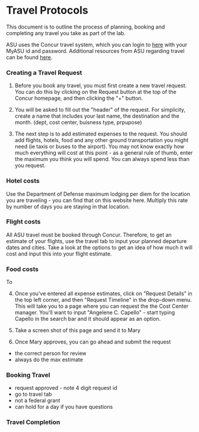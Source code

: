 # Travel Protocols

This document is to outline the process of planning, booking and completing any travel you take as part of the lab. 

ASU uses the Concur travel system, which you can login to [here](https://myasutrip.asu.edu/login) with your MyASU id and password. Additional resources from ASU regarding travel can be found [here](https://cfo.asu.edu/myasutrip). 

### Creating a Travel Request

1. Before you book any travel, you must first create a new travel request. You can do this by clicking on the Request button at the top of the Concur homepage, and then clicking the "+" button.

2. You will be asked to fill out the "header" of the request. For simplicity, create a name that includes your last name, the destination and the month. (dept, cost center, buisness type, prpupose)

3. The next step is to add estimated expenses to the request. You should add flights, hotels, food and any other ground transportation you might need (ie taxis or buses to the airport). You may not know exactly how much everything will cost at this point - as a general rule of thumb, enter the maximum you think you will spend. You can always spend less than you request.

### Hotel costs 

Use the Department of Defense maximum lodging per diem for the location you are traveling - you can find that on this website here. Multiply this rate by number of days you are staying in that location.

### Flight costs

All ASU travel must be booked through Concur. Therefore, to get an estimate of your flights, use the travel tab to input your planned departure dates and cities. Take a look at the options to get an idea of how much it will cost and input this into your flight estimate.


### Food costs

To 


4. Once you've entered all expense estimates, click on "Request Details" in the top left corner, and then "Request Timeline" in the drop-down menu. This will take you to a page where you can request the the Cost Center manager. You'll want to input "Angelene C. Capello" - start typing Capello in the search bar and it should appear as an option. 


5. Take a screen shot of this page and send it to Mary

6. Once Mary approves, you can go ahead and submit the request



- the correct person for review
- always do the max estimate


### Booking Travel

- request approved - note 4 digit request id
- go to travel tab
- not a federal grant
- can hold for a day if you have questions 


### Travel Completion


